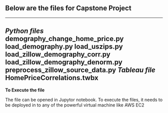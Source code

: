 ## Below are the files for Capstone Project
-----------------------
***Python files***
demography_change_home_price.py
load_demography.py
load_uszips.py
load_zillow_demography_corr.py
load_zillow_demography_denorm.py
preprocess_zillow_source_data.py
***Tableau file***
HomePriceCorrelations.twbx
-----------------------
**To Execute the file**

The file can be opened in Jupytor notebook. To execute the files, it needs to be deployed in to any of the powerful virtual machine like AWS EC2
